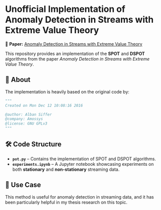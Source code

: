 # Unofficial Implementation of Anomaly Detection in Streams with Extreme Value Theory  

🔗 **Paper:** [Anomaly Detection in Streams with Extreme Value Theory](https://hal.science/hal-01640325/)  

This repository provides an implementation of the **SPOT** and **DSPOT** algorithms from the paper *Anomaly Detection in Streams with Extreme Value Theory*.  

## 📌 About  

The implementation is heavily based on the original code by:  

```python
"""
Created on Mon Dec 12 10:08:16 2016

@author: Alban Siffer
@company: Amossys
@license: GNU GPLv3
"""
```

## 🛠️ Code Structure  

- **`pot.py`** – Contains the implementation of SPOT and DSPOT algorithms.  
- **`experiments.ipynb`** – A Jupyter notebook showcasing experiments on both **stationary** and **non-stationary** streaming data.  

## 🎯 Use Case  

This method is useful for anomaly detection in streaming data, and it has been particularly helpful in my thesis research on this topic.  
